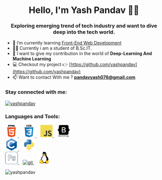 <h1 align="center">Hello, I'm Yash Pandav 🙋‍♂️</h1>
<h3 align="center">
     Exploring emerging trend of tech industry and want to dive deep into the tech
     world.
</h3>

- 🔭 I’m currently learning [Front-End Web
Development](https://github.com/yashpandav/FitPulse) <br>
- 🧑‍🎓 Currently i am a student of B.Sc.IT.<br>
- 📍 I want to give my
contribution in the world of **Deep-Learning And Machine Learning**  <br>
- 💻 Checkout my project 👉
[https://github.com/yashpandav](https://github.com/yashpandav)  <br>
- 📫 Want to
contact With me ? **pandavyash076@gmail.com**

<h3 align="left">Stay connected with me:</h3>
<p align="left">
<a href="https://linkedin.com/in/yashpandav" target="blank"><img align="center" src="https://raw.githubusercontent.com/rahuldkjain/github-profile-readme-generator/master/src/images/icons/Social/linked-in-alt.svg" alt="yashpandav" height="30" width="40" /></a>
</p>


<h3 align="left">Languages and Tools:</h3>
<p align="left">
     <a href="https://www.w3.org/html/" target="_blank" rel="noreferrer">
          <img src="https://raw.githubusercontent.com/devicons/devicon/master/icons/html5/html5-original-wordmark.svg"
               alt="html5" width="40" height="40" />
     </a>&nbsp;&nbsp;
     <a href="https://www.w3schools.com/css/" target="_blank" rel="noreferrer">
          <img src="https://raw.githubusercontent.com/devicons/devicon/master/icons/css3/css3-original-wordmark.svg"
               alt="css3" width="40" height="40" />
     </a>&nbsp;&nbsp;
     <a href="https://developer.mozilla.org/en-US/docs/Web/JavaScript" target="_blank" rel="noreferrer">
          <img src="https://raw.githubusercontent.com/devicons/devicon/master/icons/javascript/javascript-original.svg"
               alt="javascript" width="40" height="40" />
     </a>&nbsp;&nbsp;
     <a href="https://getbootstrap.com" target="_blank" rel="noreferrer">
          <img src="https://raw.githubusercontent.com/devicons/devicon/master/icons/bootstrap/bootstrap-plain-wordmark.svg"
               alt="bootstrap" width="40" height="40" />
     </a>
     <br>

<a href="https://www.cprogramming.com/" target="_blank" rel="noreferrer">
     <img src="https://raw.githubusercontent.com/devicons/devicon/master/icons/c/c-original.svg" alt="c" width="40"
          height="40" /> </a>&nbsp;&nbsp;
 <a href="https://www.python.org" target="_blank" rel="noreferrer"> <img src="https://raw.githubusercontent.com/devicons/devicon/master/icons/python/python-original.svg" alt="python" width="40" height="40"/> </a>
          <br> 
     
<a href="https://www.photoshop.com/en" target="_blank" rel="noreferrer">
     <img src="https://raw.githubusercontent.com/devicons/devicon/master/icons/photoshop/photoshop-line.svg"
          alt="photoshop" width="40" height="40" />
</a>&nbsp;&nbsp;
<a href="https://git-scm.com/" target="_blank" rel="noreferrer">
     <img src="https://www.vectorlogo.zone/logos/git-scm/git-scm-icon.svg" alt="git" width="40" height="40" />
</a>&nbsp;&nbsp;
<a href="https://www.linux.org/" target="_blank" rel="noreferrer">
     <img src="https://raw.githubusercontent.com/devicons/devicon/master/icons/linux/linux-original.svg" alt="linux"
          width="40" height="40" />
</a>
</p>


<p>
     <img align="left"
          src="https://github-readme-stats.vercel.app/api/top-langs?username=yashpandav&show_icons=true&locale=en&layout=compact"
          alt="yashpandav" />
</p>
